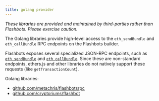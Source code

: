 ```yaml
---
title: golang provider
---
```

_These libraries are provided and maintained by third-parties rather than Flashbots. Please exercise caution._

The Golang libraries provide high-level access to the `eth_sendBundle` and `eth_callBundle` RPC endpoints on the Flashbots builder.

Flashbots exposes several specialized JSON-RPC endpoints, such as [`eth_sendBundle`](https://docs.flashbots.net/flashbots-auction/searchers/advanced/rpc-endpoint-v1/#eth_sendbundle) and [`eth_callBundle`](https://docs.flashbots.net/flashbots-auction/searchers/advanced/rpc-endpoint-v1/#eth_callbundle). Since these are non-standard endpoints, ethers.js and other libraries do not natively support these requests (like `getTransactionCount`).

Golang libraries:

* [github.com/metachris/flashbotsrpc](https://github.com/metachris/flashbotsrpc)
* [github.com/cryptoriums/flashbot](https://github.com/cryptoriums/flashbot)
